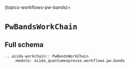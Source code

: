 (topics-workflows-pw-bands)=

# `PwBandsWorkChain`

## Full schema

```{eval-rst}
.. aiida-workchain:: PwBandsWorkChain
    :module: aiida_quantumespresso.workflows.pw.bands
```
